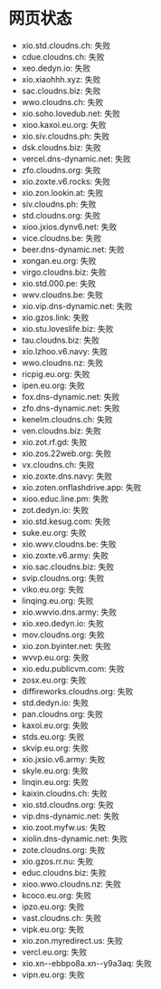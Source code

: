 # 网页状态
- xio.std.cloudns.ch: 失败
- cdue.cloudns.ch: 失败
- xeo.dedyn.io: 失败
- xio.xiaohhh.xyz: 失败
- sac.cloudns.biz: 失败
- wwo.cloudns.ch: 失败
- xio.soho.lovedub.net: 失败
- xioo.kaxoi.eu.org: 失败
- xio.siv.cloudns.ph: 失败
- dsk.cloudns.biz: 失败
- vercel.dns-dynamic.net: 失败
- zfo.cloudns.org: 失败
- xio.zoxte.v6.rocks: 失败
- xio.zon.lookin.at: 失败
- siv.cloudns.ph: 失败
- std.cloudns.org: 失败
- xioo.jxios.dynv6.net: 失败
- vice.cloudns.be: 失败
- beer.dns-dynamic.net: 失败
- xongan.eu.org: 失败
- virgo.cloudns.biz: 失败
- xio.std.000.pe: 失败
- wwv.cloudns.be: 失败
- xio.vip.dns-dynamic.net: 失败
- xio.gzos.link: 失败
- xio.stu.loveslife.biz: 失败
- tau.cloudns.biz: 失败
- xio.lzhoo.v6.navy: 失败
- wwo.cloudns.nz: 失败
- ricpig.eu.org: 失败
- ipen.eu.org: 失败
- fox.dns-dynamic.net: 失败
- zfo.dns-dynamic.net: 失败
- kenelm.cloudns.ch: 失败
- ven.cloudns.biz: 失败
- xio.zot.rf.gd: 失败
- xio.zos.22web.org: 失败
- vx.cloudns.ch: 失败
- xio.zoxte.dns.navy: 失败
- xio.zoten.onflashdrive.app: 失败
- xioo.educ.line.pm: 失败
- zot.dedyn.io: 失败
- xio.std.kesug.com: 失败
- suke.eu.org: 失败
- xio.wwv.cloudns.be: 失败
- xio.zoxte.v6.army: 失败
- xio.sac.cloudns.biz: 失败
- svip.cloudns.org: 失败
- viko.eu.org: 失败
- linqing.eu.org: 失败
- xio.wwvio.dns.army: 失败
- xio.xeo.dedyn.io: 失败
- mov.cloudns.org: 失败
- xio.zon.byinter.net: 失败
- wvvp.eu.org: 失败
- xio.edu.publicvm.com: 失败
- zosx.eu.org: 失败
- diffireworks.cloudns.org: 失败
- std.dedyn.io: 失败
- pan.cloudns.org: 失败
- kaxoi.eu.org: 失败
- stds.eu.org: 失败
- skvip.eu.org: 失败
- xio.jxsio.v6.army: 失败
- skyle.eu.org: 失败
- linqin.eu.org: 失败
- kaixin.cloudns.ch: 失败
- xio.std.cloudns.org: 失败
- vip.dns-dynamic.net: 失败
- xio.zoot.myfw.us: 失败
- xiolin.dns-dynamic.net: 失败
- zote.cloudns.org: 失败
- xio.gzos.rr.nu: 失败
- educ.cloudns.biz: 失败
- xioo.wwo.cloudns.nz: 失败
- kcoco.eu.org: 失败
- ipzo.eu.org: 失败
- vast.cloudns.ch: 失败
- vipk.eu.org: 失败
- xio.zon.myredirect.us: 失败
- vercl.eu.org: 失败
- xio.xn--ebbpo8a.xn--y9a3aq: 失败
- vipn.eu.org: 失败
